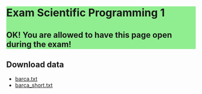 <div style="background:lightgreen;width: 100%">
<h1>Exam Scientific Programming 1</h1>

<h2>OK! You are allowed to have this page open during the exam!</h2>
</div>

## Download data

* [barca.txt](https://raw.githubusercontent.com/spcourse/exam-tests/main/data/barca.txt)
* [barca_short.txt](https://raw.githubusercontent.com/spcourse/exam-tests/main/data/barca_short.txt)
